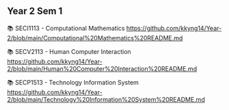 Year 2 Sem 1
------------------------------------------------------------------------------------------------------------------------------------------------------------------------------------------------------------------------
📚 SECI1113 - Computational Mathematics https://github.com/kkyng14/Year-2/blob/main/Computational%20Mathematics%20README.md

📚 SECV2113 - Human Computer Interaction https://github.com/kkyng14/Year-2/blob/main/Human%20Computer%20Interaction%20README.md

📚 SECP1513 - Technology Information System https://github.com/kkyng14/Year-2/blob/main/Technology%20Information%20System%20README.md
